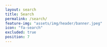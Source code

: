 ```yaml
---
layout: search
title: Search
permalink: /search/
feature-img: "assets/img/header/banner.jpeg"
icon: "fa-search"
excluded: true
position: 7
---
```

